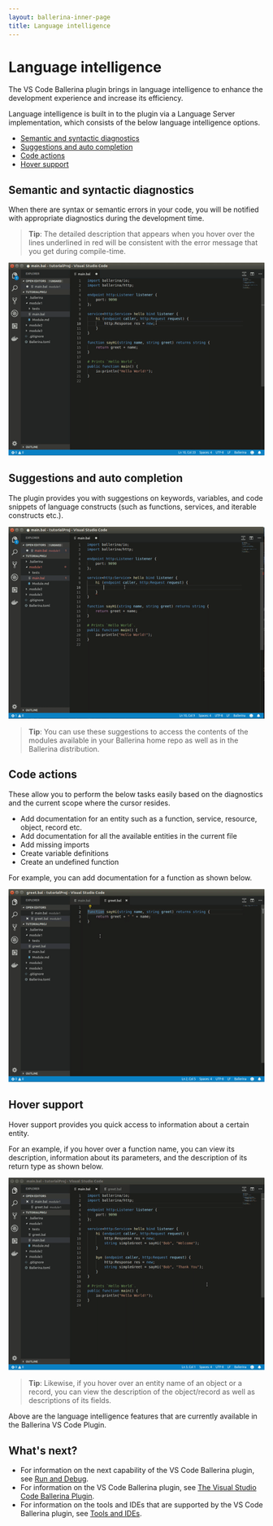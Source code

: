 ```yaml
---
layout: ballerina-inner-page
title: Language intelligence
---
```


# Language intelligence

The VS Code Ballerina plugin brings in language intelligence to enhance the development experience and increase its efficiency.

Language intelligence is built in to the plugin via a Language Server implementation, which consists of the below language intelligence options.

- [Semantic and syntactic diagnostics](#semantic-and-syntactic-diagnostics)
- [Suggestions and auto completion](#suggestions-and-auto-completion)
- [Code actions](#code-actions)
- [Hover support](#hover-support)

## Semantic and syntactic diagnostics

When there are syntax or semantic errors in your code, you will be notified with appropriate diagnostics during the development time. 

> **Tip**: The detailed description that appears when you hover over the lines underlined in red will be consistent with the error message that you get during compile-time.

![Semantic and syntactic diagnostics](/v1-1/learn/images/semantic-and-syntactic.gif)

## Suggestions and auto completion

The plugin provides you with suggestions on keywords, variables, and code snippets of language constructs (such as functions, services, and iterable constructs etc.).

![Suggestions and auto completion](/v1-1/learn/images/suggestions.gif)

> **Tip**: You can use these suggestions to access the contents of the modules available in your Ballerina home repo as well as in the Ballerina distribution.

## Code actions

These allow you to perform the below tasks easily based on the diagnostics and the current scope where the cursor resides. 

- Add documentation for an entity such as a function, service, resource, object, record etc.
- Add documentation for all the available entities in the current file
- Add missing imports 
- Create variable definitions
- Create an undefined function

For example, you can add documentation for a function as shown below.

 ![Code actions](/v1-1/learn/images/code-actions.gif)

## Hover support

 Hover support provides you quick access to information about a certain entity. 
 
 For an example, if you hover over a function name, you can view its description, information about its parameters, and the description of its return type as shown below.

  ![Hover support](/v1-1/learn/images/hover-support.gif)
 
 > **Tip**: Likewise, if you hover over an entity name of an object or a record, you can view the description of the object/record as well as descriptions of its fields.

Above are the language intelligence features that are currently available in the Ballerina VS Code Plugin.

## What's next?

 - For information on the next capability of the VS Code Ballerina plugin, see [Run and Debug](/v1-1/learn/tools-ides/vscode-plugin/run-and-debug).
 - For information on the VS Code Ballerina plugin, see [The Visual Studio Code Ballerina Plugin](/v1-1/learn/tools-ides/vscode-plugin).
 - For information on the tools and IDEs that are supported by the VS Code Ballerina plugin, see [Tools and IDEs](/v1-1/learn/tools-ides).
